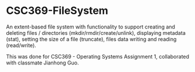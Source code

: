 # CSC369-FileSystem
  
An extent-based file system with functionality to support creating and deleting files / directories (mkdir/rmdir/create/unlink), displaying metadata (stat), setting the size of a file (truncate), files data writing and reading (read/write). 

This was done for CSC369 - Operating Systems Assignment 1, collaborated with classmate Jianhong Guo.
